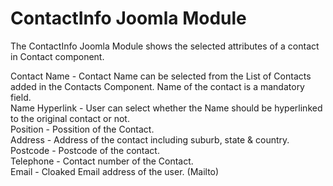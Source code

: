ContactInfo Joomla Module
=========================

The ContactInfo Joomla Module shows the selected attributes of a contact in Contact component.

Contact Name - Contact Name can be selected from the List of Contacts added in the Contacts Component. Name of the contact is a mandatory field.<br>
Name Hyperlink - User can select whether the Name should be hyperlinked to the original contact or not. <br>
Position - Possition of the Contact.<br>
Address - Address of the contact including suburb, state & country.<br>
Postcode - Postcode of the contact.<br>
Telephone - Contact number of the Contact.<br>
Email - Cloaked Email address of the user. (Mailto)

